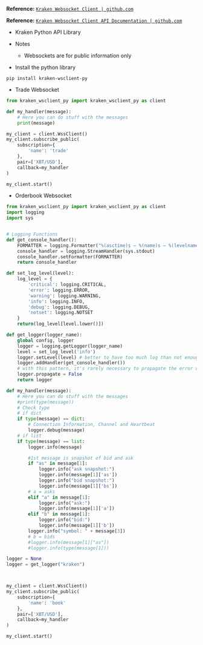 

**Reference:** <a href="https://github.com/krakenfx/kraken-wsclient-py" target="_blank">`Kraken Websocket Client | github.com`</a>

**Reference:** <a href="https://www.kraken.com/features/websocket-api" target="_blank">`Kraken Websocket Client API Documentation | github.com`</a>

- Kraken Python API Library

- Notes
    + Websockets are for public information only


- Install the python library

```shell
pip install kraken-wsclient-py
```

- Trade Websocket

```python
from kraken_wsclient_py import kraken_wsclient_py as client

def my_handler(message):
    # Here you can do stuff with the messages
    print(message)

my_client = client.WssClient()
my_client.subscribe_public(
    subscription={
        'name': 'trade'
    },
    pair=['XBT/USD'],
    callback=my_handler
)

my_client.start()
```

- Orderbook Websocket

```python
from kraken_wsclient_py import kraken_wsclient_py as client
import logging
import sys


# Logging Functions
def get_console_handler():
    FORMATTER = logging.Formatter("%(asctime)s — %(name)s — %(levelname)s — %(message)s")
    console_handler = logging.StreamHandler(sys.stdout)
    console_handler.setFormatter(FORMATTER)
    return console_handler

def set_log_level(level):
    log_level = {
        'critical': logging.CRITICAL,
        'error': logging.ERROR,
        'warning': logging.WARNING,
        'info': logging.INFO,
        'debug': logging.DEBUG,
        'notset': logging.NOTSET
    }
    return(log_level[level.lower()])

def get_logger(logger_name):
    global config, logger
    logger = logging.getLogger(logger_name)
    level = set_log_level('info')
    logger.setLevel(level) # better to have too much log than not enough
    logger.addHandler(get_console_handler())
    # with this pattern, it's rarely necessary to propagate the error up to parent
    logger.propagate = False
    return logger

def my_handler(message):
    # Here you can do stuff with the messages
    #print(type(message))
    # Check type
    # if dict
    if type(message) == dict:
        # Connection Information, Channel and Heartbeat
        logger.debug(message)
    # if list
    if type(message) == list:
        logger.info(message)

        #1st message is snapshot of bid and ask
        if "as" in message[1]:
            logger.info("ask snapshot:")
            logger.info(message[1]['as'])
            logger.info("bid snapshot:")
            logger.info(message[1]['bs'])
        # a = asks
        elif "a" in message[1]:
            logger.info("ask:")
            logger.info(message[1]['a'])
        elif "b" in message[1]:
            logger.info("bid:")
            logger.info(message[1]['b'])
        logger.info("symbol: " + message[3])
        # b = bids
        #logger.info(message[1]["as"])
        #logger.info(type(message[1]))

logger = None
logger = get_logger("kraken")



my_client = client.WssClient()
my_client.subscribe_public(
    subscription={
        'name': 'book'
    },
    pair=['XBT/USD'],
    callback=my_handler
)

my_client.start()
```

